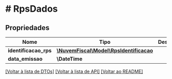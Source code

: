 # # RpsDados

## Propriedades

Nome | Tipo | Descrição | Comentários
------------ | ------------- | ------------- | -------------
**identificacao_rps** | [**\NuvemFiscal\Model\RpsIdentificacao**](RpsIdentificacao.md) |  | [optional]
**data_emissao** | **\DateTime** |  | [optional]

[[Voltar à lista de DTOs]](../../README.md#models) [[Voltar à lista de API]](../../README.md#endpoints) [[Voltar ao README]](../../README.md)
